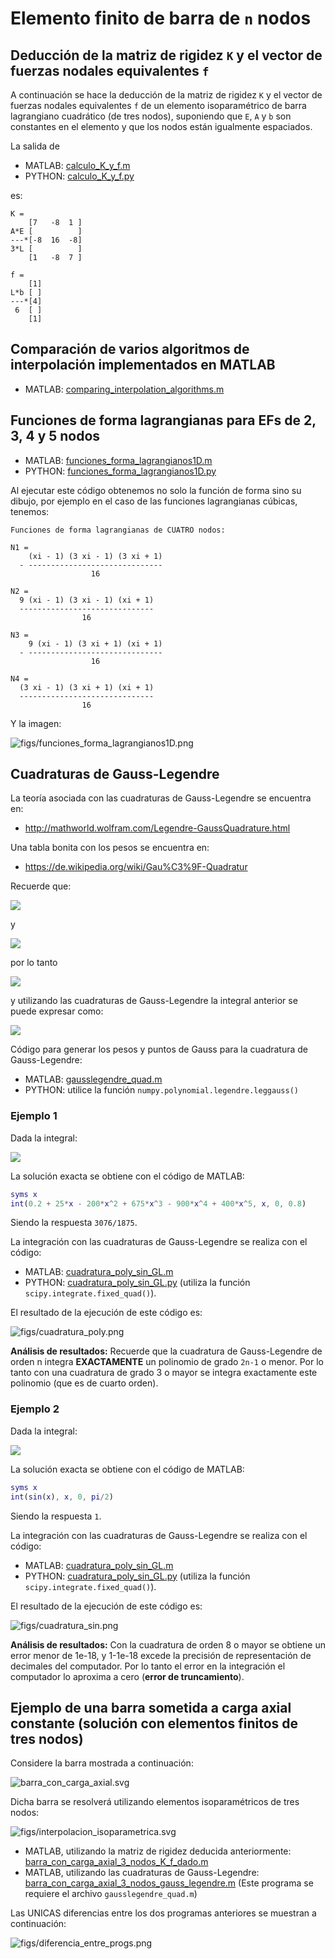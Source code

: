 # Elemento finito de barra de `n` nodos

## Deducción de la matriz de rigidez `K` y el vector de fuerzas nodales equivalentes `f`
A continuación se hace la deducción de la matriz de rigidez `K` y el vector de fuerzas nodales equivalentes `f` de un elemento isoparamétrico de barra lagrangiano cuadrático (de tres nodos), suponiendo que `E`, `A` y `b` son constantes en el elemento y que los nodos están igualmente espaciados.

La salida de 
* MATLAB: [calculo_K_y_f.m](calculo_K_y_f.m)
* PYTHON: [calculo_K_y_f.py](calculo_K_y_f.py)

es:
```
K = 
    [7   -8  1 ]
A*E [          ]
---*[-8  16  -8]
3*L [          ]
    [1   -8  7 ]

f = 
    [1]
L*b [ ]
---*[4]
 6  [ ]
    [1]
```


## Comparación de varios algoritmos de interpolación implementados en MATLAB
* MATLAB: [comparing_interpolation_algorithms.m](comparing_interpolation_algorithms.m)


## Funciones de forma lagrangianas para EFs de 2, 3, 4 y 5 nodos

* MATLAB: [funciones_forma_lagrangianos1D.m](funciones_forma_lagrangianos1D.m)
* PYTHON: [funciones_forma_lagrangianos1D.py](funciones_forma_lagrangianos1D.py)

Al ejecutar este código obtenemos no solo la función de forma sino su dibujo, por ejemplo en el caso de las funciones lagrangianas cúbicas, tenemos:
```
Funciones de forma lagrangianas de CUATRO nodos:

N1 = 
    (xi - 1) (3 xi - 1) (3 xi + 1)
  - ------------------------------
                  16

N2 = 
  9 (xi - 1) (3 xi - 1) (xi + 1)
  ------------------------------
                16

N3 = 
    9 (xi - 1) (3 xi + 1) (xi + 1)
  - ------------------------------
                  16

N4 = 
  (3 xi - 1) (3 xi + 1) (xi + 1)
  ------------------------------
                16
```
Y la imagen:

![figs/funciones_forma_lagrangianos1D.png](figs/funciones_forma_lagrangianos1D.png)

## Cuadraturas de Gauss-Legendre
La teoría asociada con las cuadraturas de Gauss-Legendre se encuentra en:
* http://mathworld.wolfram.com/Legendre-GaussQuadrature.html

Una tabla bonita con los pesos se encuentra en:
* https://de.wikipedia.org/wiki/Gau%C3%9F-Quadratur

Recuerde que:
<!---
Compile en: https://tex.s2cms.com

x = \frac{a+b}{2} + \frac{b-a}{2}\xi
--->
![](https://tex.s2cms.ru/svg/x%20%3D%20%5Cfrac%7Ba%2Bb%7D%7B2%7D%20%2B%20%5Cfrac%7Bb-a%7D%7B2%7D%5Cxi)

y
<!---
\frac{\mathrm{d}x}{\mathrm{d}\xi} = \frac{b-a}{2}
--->
![](https://tex.s2cms.ru/svg/%5Cfrac%7B%5Cmathrm%7Bd%7Dx%7D%7B%5Cmathrm%7Bd%7D%5Cxi%7D%20%3D%20%5Cfrac%7Bb-a%7D%7B2%7D)

por lo tanto
<!---
\int_a^b f(x) \mathrm{d} x = \int_{-1}^{+1} \frac{b-a}{2} f\left(\frac{a+b}{2} + \frac{b-a}{2}\xi\right) \mathrm{d} \xi
--->
![](https://tex.s2cms.ru/svg/%5Cint_a%5Eb%20f(x)%20%5Cmathrm%7Bd%7D%20x%20%3D%20%5Cint_%7B-1%7D%5E%7B%2B1%7D%20%5Cfrac%7Bb-a%7D%7B2%7D%20f%5Cleft(%5Cfrac%7Ba%2Bb%7D%7B2%7D%20%2B%20%5Cfrac%7Bb-a%7D%7B2%7D%5Cxi%5Cright)%20%5Cmathrm%7Bd%7D%20%5Cxi)

y utilizando las cuadraturas de Gauss-Legendre la integral anterior se puede expresar como:
<!---
\int_a^b f(x) \mathrm{d} x \approx \frac{b-a}{2}\sum_{i=1}^m w_i f\left(\frac{a+b}{2} + \frac{b-a}{2}\xi_i\right)
--->
![](https://tex.s2cms.ru/svg/%5Cint_a%5Eb%20f(x)%20%5Cmathrm%7Bd%7D%20x%20%5Capprox%20%5Cfrac%7Bb-a%7D%7B2%7D%5Csum_%7Bi%3D1%7D%5Em%20w_i%20f%5Cleft(%5Cfrac%7Ba%2Bb%7D%7B2%7D%20%2B%20%5Cfrac%7Bb-a%7D%7B2%7D%5Cxi_i%5Cright))

Código para generar los pesos y puntos de Gauss para la cuadratura de Gauss-Legendre:
* MATLAB: [gausslegendre_quad.m](../../gausslegendre_quad.m)
* PYTHON: utilice la función `numpy.polynomial.legendre.leggauss()`

### Ejemplo 1

Dada la integral:
<!---
\int_0^{0.8} 0.2 + 25 x - 200 x^2 + 675x^3 - 900x^4 + 400x^5 \ \mathrm{d}x 
--->
![](https://tex.s2cms.ru/svg/%5Cint_0%5E%7B0.8%7D%200.2%20%2B%2025%20x%20-%20200%20x%5E2%20%2B%20675x%5E3%20-%20900x%5E4%20%2B%20400x%5E5%20%5C%20%5Cmathrm%7Bd%7Dx)

La solución exacta se obtiene con el código de MATLAB: 
```matlab
syms x
int(0.2 + 25*x - 200*x^2 + 675*x^3 - 900*x^4 + 400*x^5, x, 0, 0.8)
```
Siendo la respuesta `3076/1875`.

La integración con las cuadraturas de Gauss-Legendre se realiza con el código:
* MATLAB: [cuadratura_poly_sin_GL.m](cuadratura_poly_sin_GL.m)
* PYTHON: [cuadratura_poly_sin_GL.py](cuadratura_poly_sin_GL.py) (utiliza la función `scipy.integrate.fixed_quad()`).

El resultado de la ejecución de este código es:

![figs/cuadratura_poly.png](figs/cuadratura_poly.png)

**Análisis de resultados:** Recuerde que la cuadratura de Gauss-Legendre de orden n integra __EXACTAMENTE__ un polinomio de grado `2n-1` o menor. Por lo tanto con una cuadratura de grado 3 o mayor se integra exactamente este polinomio (que es de cuarto orden).

### Ejemplo 2

Dada la integral:
<!---
Compile en: https://tex.s2cms.com

\int_0^{\pi/2} \sin x \ \mathrm{d}x
--->

![](https://tex.s2cms.ru/svg/%5Cint_0%5E%7B%5Cpi%2F2%7D%20%5Csin%20x%20%5C%20%5Cmathrm%7Bd%7Dx)

La solución exacta se obtiene con el código de MATLAB: 
```matlab
syms x
int(sin(x), x, 0, pi/2)
```
Siendo la respuesta `1`.

La integración con las cuadraturas de Gauss-Legendre se realiza con el código:
* MATLAB: [cuadratura_poly_sin_GL.m](cuadratura_poly_sin_GL.m)
* PYTHON: [cuadratura_poly_sin_GL.py](cuadratura_poly_sin_GL.py) (utiliza la función `scipy.integrate.fixed_quad()`).


El resultado de la ejecución de este código es:

![figs/cuadratura_sin.png](figs/cuadratura_sin.png)

**Análisis de resultados:** Con la cuadratura de orden 8 o mayor se obtiene un error menor de 1e-18, y 1-1e-18 excede la precisión de representación de decimales del computador. Por lo tanto el error en la integración el computador lo aproxima a cero (**error de truncamiento**).



## Ejemplo de una barra sometida a carga axial constante (solución con elementos finitos de tres nodos)

Considere la barra mostrada a continuación:

![barra_con_carga_axial.svg](../EF_barra_2_nodos/barra_con_carga_axial.svg)

Dicha barra se resolverá utilizando elementos isoparamétricos de tres nodos:

![figs/interpolacion_isoparametrica.svg](figs/interpolacion_isoparametrica.svg)

* MATLAB, utilizando la matriz de rigidez deducida anteriormente: [barra_con_carga_axial_3_nodos_K_f_dado.m](barra_con_carga_axial_3_nodos_K_f_dado.m)
* MATLAB, utilizando las cuadraturas de Gauss-Legendre: [barra_con_carga_axial_3_nodos_gauss_legendre.m](barra_con_carga_axial_3_nodos_gauss_legendre.m) (Este programa se requiere el archivo `gausslegendre_quad.m`)

Las UNICAS diferencias entre los dos programas anteriores se muestran a continuación:

![figs/diferencia_entre_progs.png](figs/diferencia_entre_progs.png)
